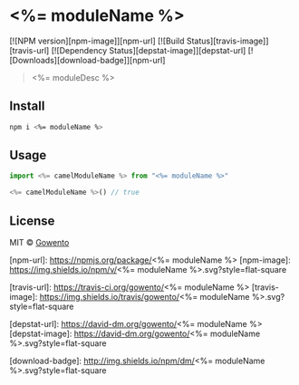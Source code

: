 # <%= moduleName %>

[![NPM version][npm-image]][npm-url]
[![Build Status][travis-image]][travis-url]
[![Dependency Status][depstat-image]][depstat-url]
[![Downloads][download-badge]][npm-url]

> <%= moduleDesc %>

## Install

```sh
npm i <%= moduleName %>
```

## Usage

```js
import <%= camelModuleName %> from "<%= moduleName %>"

<%= camelModuleName %>() // true
```

## License

MIT © [Gowento](https://www.gowento.com)

[npm-url]: https://npmjs.org/package/<%= moduleName %>
[npm-image]: https://img.shields.io/npm/v/<%= moduleName %>.svg?style=flat-square

[travis-url]: https://travis-ci.org/gowento/<%= moduleName %>
[travis-image]: https://img.shields.io/travis/gowento/<%= moduleName %>.svg?style=flat-square

[depstat-url]: https://david-dm.org/gowento/<%= moduleName %>
[depstat-image]: https://david-dm.org/gowento/<%= moduleName %>.svg?style=flat-square

[download-badge]: http://img.shields.io/npm/dm/<%= moduleName %>.svg?style=flat-square
